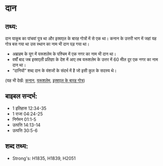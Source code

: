 # दान #

## तथ्य: ##

दान याकूब का पांचवां पुत्र था और इस्राएल के बारह गोत्रों में से एक था। कनान के उत्तरी भाग में जहां यह गोत्र बस गया था उस स्थान का नाम भी दान पड़ गया था।

* अब्राहम के युग में यरूशलेम के पश्चिम में एक नगर का नाम भी दान था।
* वर्षों बाद जब इस्राएली प्रतिज्ञा के देश में आए तब यरूशलेम के उत्तर में 60 मील दूर एक नगर का नाम दान था।
* “दानियों” शब्द दान के वंशजों के संदर्भ में है जो इसी कुल के सदस्य थे।

(यह भी देखें: [कनान](../canaan.md), [यरूशलेम](../jerusalem.md), [इस्राएल के बारह गोत्र](../12tribesofisrael.md))

## बाइबल सन्दर्भ: ##

* 1 इतिहास 12:34-35
* 1 राजा 04:24-25
* निर्गमन 01:1-5
* उत्पत्ति 14:13-14
* उत्पत्ति 30:5-6

## शब्द तथ्य: ##

* Strong's: H1835, H1839, H2051
